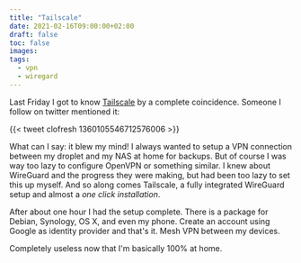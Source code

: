 ```yaml
---
title: "Tailscale"
date: 2021-02-16T09:00:00+02:00
draft: false
toc: false
images:
tags: 
  - vpn
  - wiregard
---
```


Last Friday I got to know [Tailscale][0] by a complete coincidence. Someone I
follow on twitter mentioned it:

{{< tweet clofresh 1360105546712576006 >}}

What can I say: it blew my mind! I always wanted to setup a VPN connection
between my droplet and my NAS at home for backups. But of course I was way too
lazy to configure OpenVPN or something similar. I knew about WireGuard and the
progress they were making, but had been too lazy to set this up myself. And so
along comes Tailscale, a fully integrated WireGuard setup and almost a *one
click installation*.

After about one hour I had the setup complete. There is a package for Debian,
Synology, OS X, and even my phone. Create an account using Google as identity
provider and that's it. Mesh VPN between my devices.

Completely useless now that I'm basically 100% at home.

[0]: https://tailscale.com
